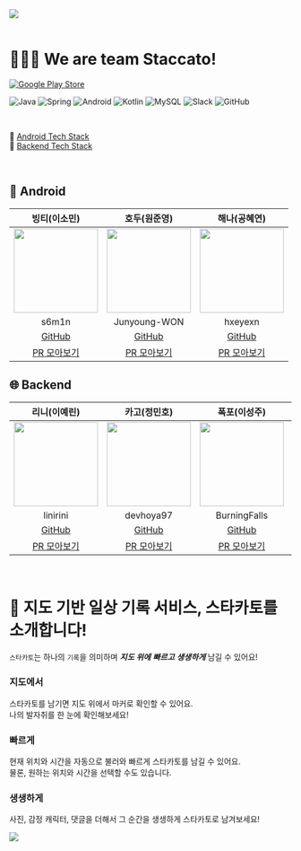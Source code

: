 <img src="https://github.com/user-attachments/assets/ec7c126e-5824-4722-ac9b-f17c868cb142">

<br>

<br>

# 🧑‍🤝‍🧑 We are team Staccato!

[![Google Play Store](https://img.shields.io/badge/Google_Play-0F9D58?style=for-the-badge&logo=google-play&logoColor=white)](https://play.google.com/store/apps/details?id=com.on.staccato)

<!-- [![App Store](https://img.shields.io/badge/App_Store-0D96F6?style=for-the-badge&logo=app-store&logoColor=white)](#) -->

![Java](https://img.shields.io/badge/java-%23ED8B00.svg?style=flat-square&logo=openjdk&logoColor=white) ![Spring](https://img.shields.io/badge/spring-%236DB33F.svg?style=flat-square&logo=spring&logoColor=white) ![Android](https://img.shields.io/badge/Android-3DDC84?style=flat-square&logo=android&logoColor=white) ![Kotlin](https://img.shields.io/badge/kotlin-%237F52FF.svg?style=flat-square&logo=kotlin&logoColor=white) ![MySQL](https://img.shields.io/badge/mysql-%2300f.svg?style=flat-square&logo=mysql&logoColor=white) ![Slack](https://img.shields.io/badge/Slack-4A154B?style=flat-square&logo=slack&logoColor=fff) ![GitHub](https://img.shields.io/badge/GitHub-%23121011.svg?style=flat-square&logo=github&logoColor=white)

<br>

🔗 [Android Tech Stack](https://wonjunyoung.notion.site/9627eb4cbe8e4d2489afc20bd21cb428)  
🔗 [Backend Tech Stack](https://wonjunyoung.notion.site/4c63b9a066834561936213555b1feee8)

<br>

## 📱 Android
|빙티(이소민)|호두(원준영)|해나(공혜연)|
|:---:|:---:|:---:|
|<img src="https://ca.slack-edge.com/TFELTJB7V-U06GUARB6PM-5a713d81370a-512" width="150" height="150">|<img src="https://ca.slack-edge.com/TFELTJB7V-U06GUE1QFFU-32dc89270308-512" width="150" height="150">|<img src="https://ca.slack-edge.com/TFELTJB7V-U06GMQPSPDL-1bdc78fac7b6-512" width="150" height="150">|
|s6m1n|Junyoung-WON|hxeyexn|
|[GitHub](https://github.com/s6m1n)|[GitHub](https://github.com/Junyoung-WON)|[GitHub](https://github.com/hxeyexn)|
|[PR 모아보기](https://github.com/woowacourse-teams/2024-staccato/pulls?q=is%3Apr+assignee%3As6m1n)|[PR 모아보기](https://github.com/woowacourse-teams/2024-staccato/pulls?q=is%3Apr+assignee%3AJunyoung-WON+)|[PR 모아보기](https://github.com/woowacourse-teams/2024-staccato/pulls?q=is%3Apr+assignee%3Ahxeyexn)|

## 🌐 Backend
|리니(이예린)|카고(정민호)|폭포(이성주)|호티(윤주호)|
|:---:|:---:|:---:|:---:|
|<img src="https://ca.slack-edge.com/TFELTJB7V-U06GMQUAT70-410e342eb43f-512" width="150" height="150">|<img src="https://ca.slack-edge.com/TFELTJB7V-U06GMQV264E-f483078a2fc5-512" width="150" height="150">|<img src="https://ca.slack-edge.com/TFELTJB7V-U06GRGE7DNH-cd8e7f5322b1-512" width="150" height="150">|<img src="https://ca.slack-edge.com/TFELTJB7V-U06GUAX1PFD-0e000c1755a3-512" width="150" height="150">|
|linirini|devhoya97|BurningFalls|Ho-Tea|
|[GitHub](https://github.com/linirini)|[GitHub](https://github.com/devhoya97)|[GitHub](https://github.com/BurningFalls)|[GitHub](https://github.com/Ho-Tea)|
|[PR 모아보기](https://github.com/woowacourse-teams/2024-staccato/pulls?q=is%3Apr+assignee%3Alinirini)|[PR 모아보기](https://github.com/woowacourse-teams/2024-staccato/pulls?q=is%3Apr+assignee%3Adevhoya97)|[PR 모아보기](https://github.com/woowacourse-teams/2024-staccato/pulls?q=is%3Apr+assignee%3ABurningFalls)|[PR 모아보기](https://github.com/woowacourse-teams/2024-staccato/pulls?q=is%3Apr+assignee%3AHo-Tea)|


<br>

# 🤩 지도 기반 일상 기록 서비스, 스타카토를 소개합니다!

`스타카토`는 하나의 `기록`을 의미하며 ***지도 위에*** ***빠르고*** ***생생하게*** 남길 수 있어요!

### 지도에서
스타카토를 남기면 지도 위에서 마커로 확인할 수 있어요.  
나의 발자취를 한 눈에 확인해보세요!

### 빠르게
현재 위치와 시간을 자동으로 불러와 빠르게 스타카토를 남길 수 있어요.  
물론, 원하는 위치와 시간을 선택할 수도 있습니다.

### 생생하게
사진, 감정 캐릭터, 댓글을 더해서 그 순간을 생생하게 스타카토로 남겨보세요!

<img src="https://github.com/user-attachments/assets/3565643f-6120-43b4-916e-e8ba93abc348">
